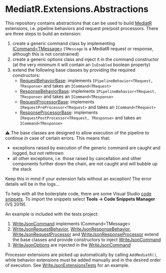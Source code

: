 # MediatR.Extensions.Abstractions

This repository contains abstractions that can be used to build [MediatR](https://github.com/jbogard/MediatR) extensions, i.e. pipeline behaviors and request pre/post processors. There are three steps to build an extension:
1. create a generic command class by implementing [ICommand&lt;TMessage&gt;][0] (`TMessage` is a MediatR request or response, although this is not constrained)
2. create a generic options class and inject it in the command constructor (at the very minimum it will contain an `IsEnabled` boolean property) 
3. extend the following base classes by providing the required constructors:
   - [RequestBehaviorBase][1]: implements `IPipelineBehavior<TRequest, TResponse>` and takes an `ICommand<TRequest>`
   - [ResponseBehaviorBase][2]: implements `IPipelineBehavior<TRequest, TResponse>` and takes an `ICommand<TResponse>`
   - [RequestProcessorBase][3]: implements `IRequestPreProcessor<TRequest>` and takes an `ICommand<TRequest>`
   - [ResponseProcessorBase][4]: implements `IRequestPostProcessor<TRequest, TResponse>` and takes an `ICommand<TResponse>`

:warning: The base classes are designed to allow execution of the pipeline to continue in case of certain errors. This means that:
- exceptions raised by execution of the generic command are caught and logged, but not rethrown
- all other exceptions, i.e. those raised by cancellation and other components further down the chain, are not caught and will bubble up the stack

Keep this in mind if your extension fails without an exception! The error details will be in the logs...

To help with all the boilerplate code, there are some Visual Studio [code snippets](./Snippets). To import the snippets select **Tools -> Code Snippets Manager** (VS 2019).

An example is included with the tests project:
1. [WriteJsonCommand][5] implements ICommand&lt;TMessage&gt;
2. [WriteJsonRequestBehavior][6], [WriteJsonResponseBehavior][7], [WriteJsonRequestProcessor][8] and [WriteJsonResponseProcessor][9] extend the base classes and provide constructors to inject [WriteJsonCommand][5]
3. [WriteJsonOptions][10] are injected in the [WriteJsonCommand][5]

Processor extensions are picked up automatically by calling `AddMediatR()`, while behavior extensions must be added manually and in the desired order of execution. See [WriteJsonExtensionsTests][11] for an example.

 [0]: ./MediatR.Extensions.Abstractions/ICommand.cs
 [1]: ./MediatR.Extensions.Abstractions/RequestBehaviorBase.cs
 [2]: ./MediatR.Extensions.Abstractions/ResponseBehaviorBase.cs
 [3]: ./MediatR.Extensions.Abstractions/RequestProcessorBase.cs
 [4]: ./MediatR.Extensions.Abstractions/ResponseProcessorBase.cs
 [5]: ./MediatR.Extensions.Abstractions.Tests/Example/WriteJsonCommand.cs
 [6]: ./MediatR.Extensions.Abstractions.Tests/Example/WriteJsonRequestBehavior.cs
 [7]: ./MediatR.Extensions.Abstractions.Tests/Example/WriteJsonResponseBehavior.cs
 [8]: ./MediatR.Extensions.Abstractions.Tests/Example/WriteJsonRequestProcessor.cs
 [9]: ./MediatR.Extensions.Abstractions.Tests/Example/WriteJsonResponseProcessor.cs
[10]: ./MediatR.Extensions.Abstractions.Tests/Example/WriteJsonOptions.cs
[11]: ./MediatR.Extensions.Abstractions.Tests/Example/WriteJsonExtensionsTests.cs


